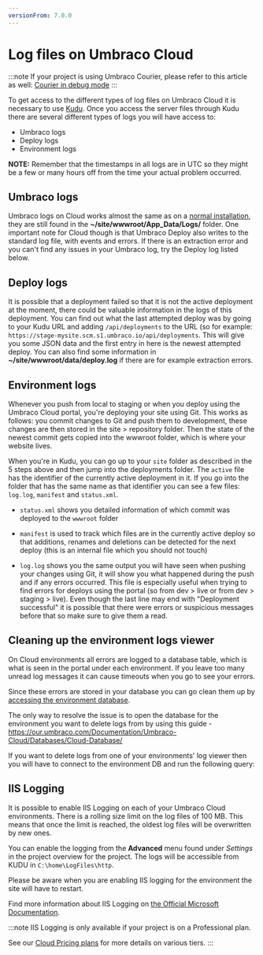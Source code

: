 ```yaml
---
versionFrom: 7.0.0
---
```


# Log files on Umbraco Cloud

:::note
If your project is using Umbraco Courier, please refer to this article as well: [Courier in debug mode](../../../Add-ons/UmbracoCourier/Architecture/Configuration#debugmode)
:::

To get access to the different types of log files on Umbraco Cloud it is necessary to use [Kudu](../../Set-Up/Power-Tools). Once you access the server files through Kudu there are several different types of logs you will have access to:

* Umbraco logs
* Deploy logs
* Environment logs

__NOTE:__ Remember that the timestamps in all logs are in UTC so they might be a few or many hours off from the time your actual problem occurred.


## Umbraco logs
Umbraco logs on Cloud works almost the same as on a [normal installation](../../../Getting-Started/Code/Debugging/#logging), they are still found in the __~/site/wwwroot/App_Data/Logs/__ folder. One important note for Cloud though is that Umbraco Deploy also writes to the standard log file, with events and errors. If there is an extraction error and you can't find any issues in your Umbraco log, try the Deploy log listed below.

## Deploy logs

It is possible that a deployment failed so that it is not the active deployment at the moment, there could be valuable information in the logs of this deployment. You can find out what the last attempted deploy was by going to your Kudu URL and adding `/api/deployments` to the URL (so for example: `https://stage-mysite.scm.s1.umbraco.io/api/deployments`. This will give you some JSON data and the first entry in here is the newest attempted deploy.
You can also find some information in __~/site/wwwroot/data/deploy.log__ if there are for example extraction errors.

## Environment logs
Whenever you push from local to staging or when you deploy using the Umbraco Cloud portal, you're deploying your site using Git. This works as follows: you commit changes to Git and push them to development, these changes are then stored in the site > repository folder. Then the state of the newest commit gets copied into the wwwroot folder, which is where your website lives.

When you're in Kudu, you can go up to your `site` folder as described in the 5 steps above and then jump into the deployments folder. The `active` file has the identifier of the currently active deployment in it. If you go into the folder that has the same name as that identifier you can see a few files: `log.log`, `manifest` and `status.xml`.

- `status.xml` shows you detailed information of which commit was deployed to the `wwwroot` folder

- `manifest` is used to track which files are in the currently active deploy so that additions, renames and deletions can be detected for the next deploy (this is an internal file which you should not touch)

- `log.log` shows you the same output you will have seen when pushing your changes using Git, it will show you what happened during the push and if any errors occurred. This file is especially useful when trying to find errors for deploys using the portal (so from dev > live or from dev > staging > live). Even though the last line may end with "Deployment successful" it is possible that there were errors or suspicious messages before that so make sure to give them a read.

## Cleaning up the environment logs viewer

On Cloud environments all errors are logged to a database table, which is what is seen in the portal under each environment. If you leave too many unread log messages it can cause timeouts when you go to see your errors. 

Since these errors are stored in your database you can go clean them up by [accessing the environment database](../../Databases/Cloud-Database).

The only way to resolve the issue is to open the database for the environment you want to delete logs from by using this guide - https://our.umbraco.com/Documentation/Umbraco-Cloud/Databases/Cloud-Database/

If you want to delete logs from one of your environments' log viewer then you will have to connect to the environment DB and run the following query:


## IIS Logging

It is possible to enable IIS Logging on each of your Umbraco Cloud environments. There is a rolling size limit on the log files of 100 MB. This means that once the limit is reached, the oldest log files will be overwritten by new ones.

You can enable the logging from the **Advanced** menu found under *Settings* in the project overview for the project. The logs will be accessible from KUDU in `C:\home\LogFiles\http`.

Please be aware when you are enabling IIS logging for the environment the site will have to restart.

Find more information about IIS Logging on [the Official Microsoft Documentation](https://docs.microsoft.com/en-us/iis/configuration/system.webserver/httplogging).

:::note
IIS Logging is only available if your project is on a Professional plan.

See our [Cloud Pricing plans](https://umbraco.com/umbraco-cloud-pricing/) for more details on various tiers.
:::
